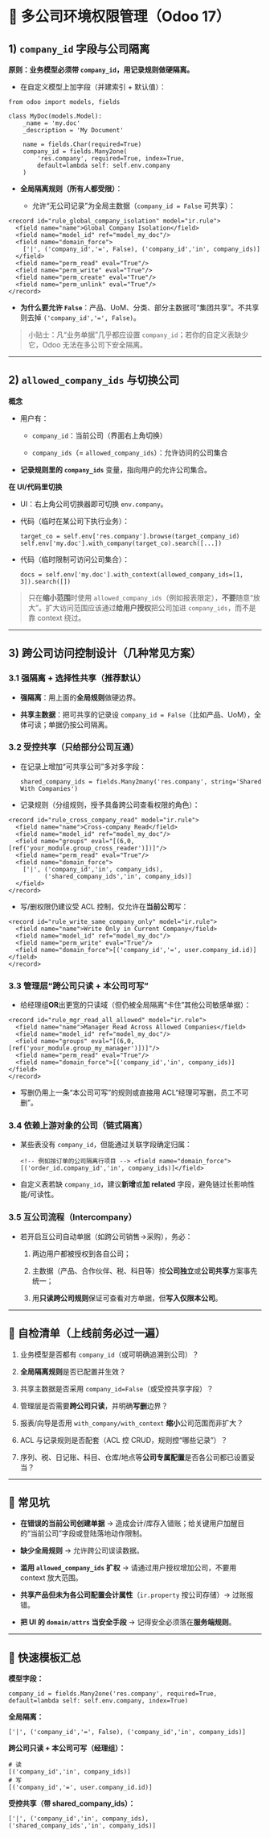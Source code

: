 # 🏢 多公司环境权限管理（Odoo 17）

## 1) `company_id` 字段与公司隔离

**原则：业务模型必须带 `company_id`，用记录规则做硬隔离。**

- 在自定义模型上加字段（并建索引 + 默认值）：
    
```
from odoo import models, fields

class MyDoc(models.Model):
    _name = 'my.doc'
    _description = 'My Document'

    name = fields.Char(required=True)
    company_id = fields.Many2one(
        'res.company', required=True, index=True,
        default=lambda self: self.env.company
    )

```
    
- **全局隔离规则（所有人都受限）**：
    
    - 允许“无公司记录”为全局主数据（`company_id = False` 可共享）：
        
```
<record id="rule_global_company_isolation" model="ir.rule">
  <field name="name">Global Company Isolation</field>
  <field name="model_id" ref="model_my_doc"/>
  <field name="domain_force">
    ['|', ('company_id','=', False), ('company_id','in', company_ids)]
  </field>
  <field name="perm_read" eval="True"/>
  <field name="perm_write" eval="True"/>
  <field name="perm_create" eval="True"/>
  <field name="perm_unlink" eval="True"/>
</record>

```
        
- **为什么要允许 `False`**：产品、UoM、分类、部分主数据可“集团共享”。不共享则去掉 `('company_id','=', False)`。
    

> 小贴士：凡“业务单据”几乎都应设置 `company_id`；若你的自定义表缺少它，Odoo 无法在多公司下安全隔离。

---

## 2) `allowed_company_ids` 与切换公司

**概念**

- 用户有：
    
    - `company_id`：当前公司（界面右上角切换）
        
    - `company_ids`（= `allowed_company_ids`）：允许访问的公司集合
        
- **记录规则里的 `company_ids`** 变量，指向用户的允许公司集合。
    

**在 UI/代码里切换**

- UI：右上角公司切换器即可切换 `env.company`。
    
- 代码（临时在某公司下执行业务）：
    
    `target_co = self.env['res.company'].browse(target_company_id) self.env['my.doc'].with_company(target_co).search([...])`
    
- 代码（临时限制可访问公司集合）：
    
    `docs = self.env['my.doc'].with_context(allowed_company_ids=[1, 3]).search([])`
    

> 只在**缩小范围**时使用 `allowed_company_ids`（例如报表限定），**不要**随意“放大”。扩大访问范围应该通过**给用户授权**把公司加进 `company_ids`，而不是靠 context 绕过。

---

## 3) 跨公司访问控制设计（几种常见方案）

### 3.1 强隔离 + 选择性共享（推荐默认）

- **强隔离**：用上面的**全局规则**做硬边界。
    
- **共享主数据**：把可共享的记录设 `company_id = False`（比如产品、UoM），全体可读；单据仍按公司隔离。
    

### 3.2 受控共享（只给部分公司互通）

- 在记录上增加“可共享公司”多对多字段：
    
    `shared_company_ids = fields.Many2many('res.company', string='Shared With Companies')`
    
- 记录规则（分组规则，授予具备跨公司查看权限的角色）：
    
```
<record id="rule_cross_company_read" model="ir.rule">
  <field name="name">Cross-company Read</field>
  <field name="model_id" ref="model_my_doc"/>
  <field name="groups" eval="[(6,0,[ref('your_module.group_cross_reader')])]"/>
  <field name="perm_read" eval="True"/>
  <field name="domain_force">
    ['|', ('company_id','in', company_ids),
          ('shared_company_ids','in', company_ids)]
  </field>
</record>

```
    
- 写/删权限仍建议受 ACL 控制，仅允许在**当前公司**写：
    
```
<record id="rule_write_same_company_only" model="ir.rule">
  <field name="name">Write Only in Current Company</field>
  <field name="model_id" ref="model_my_doc"/>
  <field name="perm_write" eval="True"/>
  <field name="domain_force">[('company_id','=', user.company_id.id)]</field>
</record>

```
    

### 3.3 管理层“跨公司只读 + 本公司可写”

- 给经理组**OR**出更宽的只读域（但仍被全局隔离“卡住”其他公司敏感单据）：
    
```
<record id="rule_mgr_read_all_allowed" model="ir.rule">
  <field name="name">Manager Read Across Allowed Companies</field>
  <field name="model_id" ref="model_my_doc"/>
  <field name="groups" eval="[(6,0,[ref('your_module.group_my_manager')])]"/>
  <field name="perm_read" eval="True"/>
  <field name="domain_force">[('company_id','in', company_ids)]</field>
</record>

```
    
- 写删仍用上一条“本公司可写”的规则或直接用 ACL“经理可写删，员工不可删”。
    

### 3.4 依赖上游对象的公司（链式隔离）

- 某些表没有 `company_id`，但能通过关联字段确定归属：
    
    `<!-- 例如按订单的公司隔离行项目 --> <field name="domain_force">[('order_id.company_id','in', company_ids)]</field>`
    
- 自定义表若缺 `company_id`，建议**新增**或**加 related** 字段，避免链过长影响性能/可读性。
    

### 3.5 互公司流程（Intercompany）

- 若开启互公司自动单据（如跨公司销售→采购），务必：
    
    1. 两边用户都被授权到各自公司；
        
    2. 主数据（产品、合作伙伴、税、科目等）按**公司独立**或**公司共享**方案事先统一；
        
    3. 用**只读跨公司规则**保证可查看对方单据，但**写入仅限本公司**。
        

---

## 🧪 自检清单（上线前务必过一遍）

1. 业务模型是否都有 `company_id`（或可明确追溯到公司）？
    
2. **全局隔离规则**是否已配置并生效？
    
3. 共享主数据是否采用 `company_id=False`（或受控共享字段）？
    
4. 管理层是否需要**跨公司只读**，并明确**写删**边界？
    
5. 报表/向导是否用 `with_company/with_context` **缩小**公司范围而非扩大？
    
6. ACL 与记录规则是否配套（ACL 控 CRUD，规则控“哪些记录”）？
    
7. 序列、税、日记账、科目、仓库/地点等**公司专属配置**是否各公司都已设置妥当？
    

---

## 🧯 常见坑

- **在错误的当前公司创建单据** → 造成会计/库存入错账；给关键用户加醒目的“当前公司”字段或登陆落地动作限制。
    
- **缺少全局规则** → 允许跨公司误读数据。
    
- **滥用 `allowed_company_ids` 扩权** → 请通过用户授权增加公司，不要用 context 放大范围。
    
- **共享产品但未为各公司配置会计属性**（`ir.property` 按公司存储）→ 过账报错。
    
- **把 UI 的 `domain/attrs` 当安全手段** → 记得安全必须落在**服务端规则**。
    

---

## 📎 快速模板汇总

**模型字段：**

`company_id = fields.Many2one('res.company', required=True,                              default=lambda self: self.env.company, index=True)`

**全局隔离：**

`['|', ('company_id','=', False), ('company_id','in', company_ids)]`

**跨公司只读 + 本公司可写（经理组）：**

```
# 读
[('company_id','in', company_ids)]
# 写
[('company_id','=', user.company_id.id)]

```

**受控共享（带 shared_company_ids）：**

`['|', ('company_id','in', company_ids),       ('shared_company_ids','in', company_ids)]`